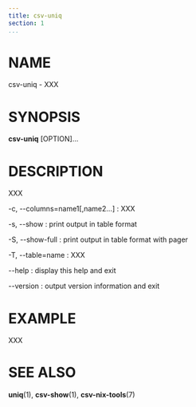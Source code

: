```yaml
---
title: csv-uniq
section: 1
...
```


# NAME #

csv-uniq - XXX

# SYNOPSIS #

**csv-uniq** [OPTION]...

# DESCRIPTION #

XXX

-c, --columns=name1[,name2...]
:   XXX

-s, --show
:   print output in table format

-S, --show-full
:   print output in table format with pager

-T, --table=name
:   XXX

--help
:   display this help and exit

--version
:   output version information and exit

# EXAMPLE #

XXX

# SEE ALSO #

**uniq**(1), **csv-show**(1), **csv-nix-tools**(7)
